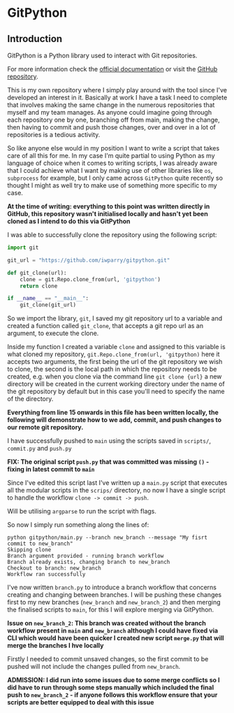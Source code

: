 # GitPython

## Introduction
GitPython is a Python library used to interact with Git repositories.

For more information check the [official documentation](https://gitpython.readthedocs.io/en/stable/) or visit the [GitHub repository](https://github.com/gitpython-developers/GitPython).

This is my own repository where I simply play around with the tool since I've developed an interest in it. Basically at work I have a task I need to complete that involves making the same change in the numerous repositories that myself and my team manages. 
As anyone could imagine going through each repository one by one, branching off from main, making the change, then having to commit and push those changes, over and over in a lot of repositories is a tedious activity. 

So like anyone else would in my position I want to write a script that takes care of all this for me. In my case I'm quite partial to using Python as my language of choice when it comes to writing scripts, I was already aware that I could achieve what I want by making use of other libraries like `os`, `subprocess` for example, but I only came across `GitPython` quite recently so thought I might as well try to make use of something more specific to my case.

__At the time of writing: everything to this point was written directly in GitHub, this repository wasn't initialised locally and hasn't yet been cloned as I intend to do this via GitPython__

I was able to successfully clone the repository using the following script:

```python
import git

git_url = "https://github.com/iwparry/gitpython.git"

def git_clone(url):
    clone = git.Repo.clone_from(url, 'gitpython')
    return clone

if __name__ == "__main__":
    git_clone(git_url)
```

So we import the library, `git`, I saved my git repository url to a variable and created a function called `git_clone`, that accepts a git repo url as an argument, to execute the clone.

Inside my function I created a variable `clone` and assigned to this variable is what cloned my repository, `git.Repo.clone_from(url, 'gitpython)` here it accepts two arguments, the first being the url of the git repository we wish to clone, the second is the local path in which the repository needs to be created, e.g. when you clone via the command line `git clone {url}` a new directory will be created in the current working directory under the name of the git repository by default but in this case you'll need to specify the name of the directory.

__Everything from line 15 onwards in this file has been written locally, the following will demonstrate how to we add, commit, and push changes to our remote git repository.__

I have successfully pushed to `main` using the scripts saved in `scripts/`, `commit.py` and `push.py`

__FIX: The original script `push.py` that was committed was missing `()` - fixing in latest commit to `main`__

Since I've edited this script last I've written up a `main.py` script that executes all the modular scripts in the `scrips/` directory, no now I have a single script to handle the workflow `clone -> commit -> push`.

Will be utilising `argparse` to run the script with flags.

So now I simply run something along the lines of:
```
python gitpython/main.py --branch new_branch --message "My fisrt commit to new_branch"
Skipping clone
Branch argument provided - running branch workflow
Branch already exists, changing branch to new_branch
Checkout to branch: new_branch
Workflow ran successfully
```

I've now written `branch.py` to introduce a branch workflow that concerns creating and changing between branches. I will be pushing these changes first to my new branches (`new_branch` and `new_branch_2`) and then merging the finalised scripts to `main`, for this I will explore merging via GitPython.

__Issue on `new_branch_2`: This branch was created without the branch workflow present in `main` and `new_branch` although I could have fixed via CLI which would have been quicker I created new script `merge.py` that will merge the branches I hve locally__

Firstly I needed to commit unsaved changes, so the first commit to be pushed will not include the changes pulled from `new_branch`.

__ADMISSION: I did run into some issues due to some merge conflicts so I did have to run through some steps manually which included the final push to `new_branch_2` - if anyone follows this workflow ensure that your scripts are better equipped to deal with this issue__